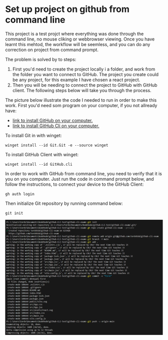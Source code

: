 # Set up project on github from command line

This project is a test projct where everything was done through the command line, no mouse cliking or webbrowser viewing. Once you have learnt this mehtod, the workflow will be seemless, and you can do any correction on project from command prompt.

The problem is solved by to steps: 

<ol>
    <li>
        First you'd need to create the project locally i a folder, and work from the folder you want to connect to GitHub. The project you create could be any project, for this example I have chosen a react project.
    </li>
    <li>
        Then you will be needing to connect the project to GitHub with GitHub client. The following steps below will take you through the process.
    </li>
</ol>


The picture below illustrate the code I needed to run in order to make this work. First you'd need som program on your computer, if you not allready have:
<ul>
    <li>
        <a href="https://git-scm.com/downloads">link to install GitHub on your computer.</a>
    </li>
    <li>
        <a href="https://cli.github.com/">link to install GitHub Cli on your computer.</a>
    </li>
</ul>


To install Git in with winget:
```
winget install --id Git.Git -e --source winget
```
To install GitHub Client with winget:
```
winget install --id GitHub.cli
```

In order to work with GitHub from command line, you need to verify that it is you on you computer.
Just run the code in command prompt below, and follow the instructions, to connect your device to the GitHub Client:

```
gh auth login
```

Then initialize Git repository by running command below:
```
git init
```


<img src="src/assets/image.png" alt="picture of code in command prompt"></img>

